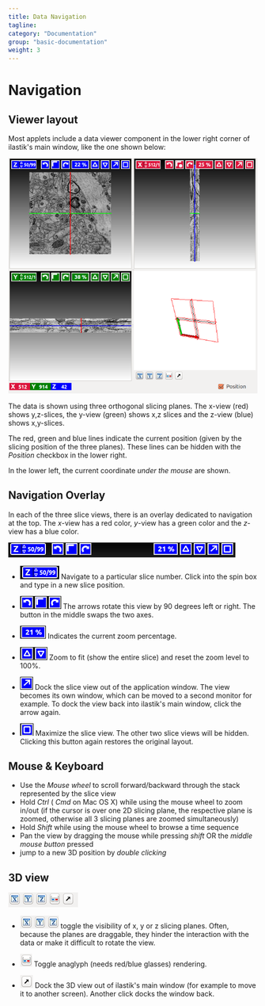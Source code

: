 ```yaml
---
title: Data Navigation 
tagline: 
category: "Documentation"
group: "basic-documentation"
weight: 3
---
```

# Navigation 

## Viewer layout 
Most applets include a data viewer component in the lower right corner
of ilastik's main window, like the one shown below:

<a href="screenshots/volumina-view.png" data-toggle="lightbox"><img src="screenshots/volumina-view.png" class="img-responsive" /></a>

The data is shown using three orthogonal slicing planes. The
x-view (red) shows y,z-slices, the
y-view (green) shows x,z slices and the
z-view (blue) shows x,y-slices.

The red, green and blue lines indicate the current position
(given by the slicing position of the three planes). These lines
can be hidden with the _Position_ checkbox in the lower right.

In the lower left, the current coordinate _under the mouse_
are shown.

## Navigation Overlay
In each of the three slice views, there is an overlay dedicated
to navigation at the top. The
_x_-view has a red color, 
_y_-view has a green color and the
_z_-view has a blue color.

<a href="screenshots/hud.png" data-toggle="lightbox"><img src="screenshots/hud.png" class="img-responsive" /></a>

* ![](screenshots/hud_00.png)
  Navigate to a particular slice number.
  Click into the spin box and type in a new slice
  position.
  
* ![](screenshots/hud_01.png)
  The arrows rotate this view by 90 degrees left or right.
  The button in the middle swaps the two axes.
  
* ![](screenshots/hud_02.png)
  Indicates the current zoom percentage.

* ![](screenshots/hud_03.png)
  Zoom to fit (show the entire slice) and reset the zoom level to
  100%.
  
* ![](screenshots/hud_04.png)
  Dock the slice view out of the application window. The view
  becomes its own window, which can be moved to a second monitor for example.
  To dock the view back into ilastik's main window, click the arrow again.
  
* ![](screenshots/hud_05.png)
  Maximize the slice view. The other two slice views will be hidden.
  Clicking this button again restores the original layout.
  
## Mouse & Keyboard

* Use the _Mouse wheel_ to scroll forward/backward through the stack
  represented by the slice view
* Hold _Ctrl_ ( _Cmd_ on Mac OS X) while using the mouse wheel to zoom in/out (if the cursor is over one 2D slicing plane,
  the respective plane is zoomed, otherwise all 3 slicing planes are zoomed simultaneously)
* Hold _Shift_ while using the mouse wheel to browse a time sequence
* Pan the view by dragging the mouse while pressing _shift_ OR the _middle mouse button_
  pressed
* jump to a new 3D position by _double clicking_

## 3D view

<a href="screenshots/hud3d.png" data-toggle="lightbox"><img src="screenshots/hud3d.png" class="img-responsive" /></a>

* ![](screenshots/hud3d_00.png) toggle the visibility of 
  x, y or z slicing planes. Often, because the planes are draggable,
  they hinder the interaction with the data or make it difficult to rotate
  the view.

* ![](screenshots/hud3d_01.png) 
  Toggle anaglyph (needs red/blue glasses) rendering.

* ![](screenshots/hud3d_02.png) 
  Dock the 3D view out of ilastik's main window (for example to move it to
  another screen). Another click docks the window back.
